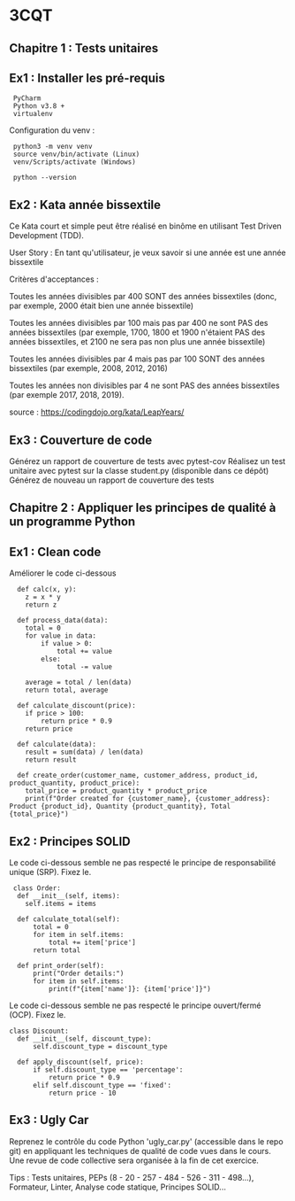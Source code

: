 # 3CQT

## Chapitre 1 : Tests unitaires

## Ex1 : Installer les pré-requis

     PyCharm
     Python v3.8 +
     virtualenv

Configuration du venv :

     python3 -m venv venv
     source venv/bin/activate (Linux)
     venv/Scripts/activate (Windows)

     python --version

## Ex2 : Kata année bissextile
Ce Kata court et simple peut être réalisé en binôme en utilisant Test Driven Development (TDD).

User Story :
En tant qu'utilisateur, je veux savoir si une année est une année bissextile

Critères d'acceptances :

Toutes les années divisibles par 400 SONT des années bissextiles (donc, par exemple, 2000 était bien une année bissextile)

Toutes les années divisibles par 100 mais pas par 400 ne sont PAS des années bissextiles (par exemple, 1700, 1800 et 1900 n'étaient PAS des années bissextiles, et 2100 ne sera pas non plus une année bissextile)

Toutes les années divisibles par 4 mais pas par 100 SONT des années bissextiles (par exemple, 2008, 2012, 2016)

Toutes les années non divisibles par 4 ne sont PAS des années bissextiles (par exemple 2017, 2018, 2019).

source : https://codingdojo.org/kata/LeapYears/

## Ex3 : Couverture de code
Générez un rapport de couverture de tests avec pytest-cov
Réalisez un test unitaire avec pytest sur la classe student.py (disponible dans ce dépôt) 
Générez de nouveau un rapport de couverture des tests


## Chapitre 2 : Appliquer les principes de qualité à un programme Python

## Ex1 : Clean code

Améliorer le code ci-dessous 

      def calc(x, y):
        z = x * y
        return z

      def process_data(data):
        total = 0
        for value in data:
            if value > 0:
                total += value
            else:
                total -= value
    
        average = total / len(data)
        return total, average

      def calculate_discount(price):
        if price > 100:
            return price * 0.9
        return price

      def calculate(data):
        result = sum(data) / len(data)
        return result

      def create_order(customer_name, customer_address, product_id, product_quantity, product_price):
        total_price = product_quantity * product_price
        print(f"Order created for {customer_name}, {customer_address}: Product {product_id}, Quantity {product_quantity}, Total {total_price}")


## Ex2 : Principes SOLID

Le code ci-dessous semble ne pas respecté le principe de responsabilité unique (SRP). Fixez le.

     class Order:
      def __init__(self, items):
        self.items = items

      def calculate_total(self):
          total = 0
          for item in self.items:
              total += item['price']
          return total

      def print_order(self):
          print("Order details:")
          for item in self.items:
              print(f"{item['name']}: {item['price']}")

Le code ci-dessous semble ne pas respecté le principe ouvert/fermé (OCP). Fixez le.

    class Discount:
      def __init__(self, discount_type):
          self.discount_type = discount_type

      def apply_discount(self, price):
          if self.discount_type == 'percentage':
              return price * 0.9
          elif self.discount_type == 'fixed':
              return price - 10


## Ex3 : Ugly Car

Reprenez le contrôle du code Python 'ugly_car.py' (accessible dans le repo git) en appliquant les techniques de qualité de code vues dans le cours.
Une revue de code collective sera organisée à la fin de cet exercice.

Tips : Tests unitaires, PEPs (8 - 20 - 257 - 484 - 526 - 311 - 498...), Formateur, Linter, Analyse code statique, Principes SOLID...


